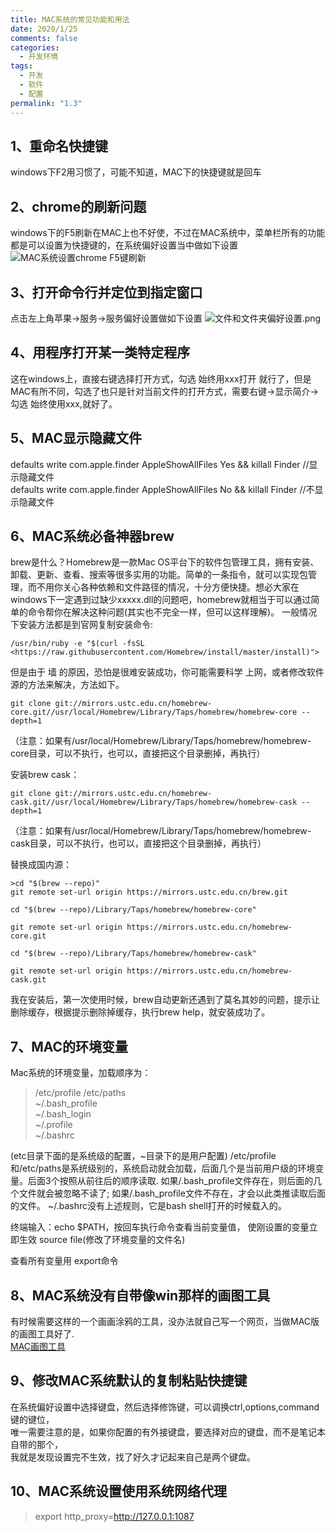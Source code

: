 ```yaml
---
title: MAC系统的常见功能和用法
date: 2020/1/25
comments: false
categories:
  - 开发环境
tags:
  - 开发
  - 软件
  - 配置
permalink: "1.3"
---
```



## 1、重命名快捷键  

windows下F2用习惯了，可能不知道，MAC下的快捷键就是回车

## 2、chrome的刷新问题

windows下的F5刷新在MAC上也不好使，不过在MAC系统中，菜单栏所有的功能
都是可以设置为快捷键的，在系统偏好设置当中做如下设置
![MAC系统设置chrome F5键刷新](https://i.loli.net/2020/02/26/owQlX1K53WAaSqJ.png)

## 3、打开命令行并定位到指定窗口

点击左上角苹果->服务->服务偏好设置做如下设置
![文件和文件夹偏好设置.png](https://i.loli.net/2020/02/26/FeCmMJ6Q8Pgqb1d.png)

## 4、用程序打开某一类特定程序

这在windows上，直接右键选择打开方式，勾选 始终用xxx打开 就行了，但是MAC有所不同，勾选了也只是针对当前文件的打开方式，需要右键->显示简介->勾选 始终使用xxx,就好了。

## 5、MAC显示隐藏文件

defaults write com.apple.finder AppleShowAllFiles Yes && killall Finder //显示隐藏文件  
defaults write com.apple.finder AppleShowAllFiles No && killall Finder //不显示隐藏文件

## 6、MAC系统必备神器brew

brew是什么？Homebrew是一款Mac OS平台下的软件包管理工具，拥有安装、卸载、更新、查看、搜索等很多实用的功能。简单的一条指令，就可以实现包管理，而不用你关心各种依赖和文件路径的情况，十分方便快捷。想必大家在windows下一定遇到过缺少xxxxx.dll的问题吧，homebrew就相当于可以通过简单的命令帮你在解决这种问题(其实也不完全一样，但可以这样理解)。
一般情况下安装方法都是到官网复制安装命令:  

```shell
/usr/bin/ruby -e "$(curl -fsSL <https://raw.githubusercontent.com/Homebrew/install/master/install)">  
```

但是由于 墙 的原因，恐怕是很难安装成功，你可能需要科学 上网，或者修改软件源的方法来解决，方法如下。  

```shell
git clone git://mirrors.ustc.edu.cn/homebrew-core.git//usr/local/Homebrew/Library/Taps/homebrew/homebrew-core --depth=1
```

（注意：如果有/usr/local/Homebrew/Library/Taps/homebrew/homebrew-core目录，可以不执行，也可以，直接把这个目录删掉，再执行）

安装brew cask：  

```shell
git clone git://mirrors.ustc.edu.cn/homebrew-cask.git//usr/local/Homebrew/Library/Taps/homebrew/homebrew-cask --depth=1  
```

（注意：如果有/usr/local/Homebrew/Library/Taps/homebrew/homebrew-cask目录，可以不执行，也可以，直接把这个目录删掉，再执行）
>
替换成国内源：

```shell
>cd "$(brew --repo)"
git remote set-url origin https://mirrors.ustc.edu.cn/brew.git

cd "$(brew --repo)/Library/Taps/homebrew/homebrew-core"

git remote set-url origin https://mirrors.ustc.edu.cn/homebrew-core.git

cd "$(brew --repo)/Library/Taps/homebrew/homebrew-cask"

git remote set-url origin https://mirrors.ustc.edu.cn/homebrew-cask.git
```

我在安装后，第一次使用时候，brew自动更新还遇到了莫名其妙的问题，提示让删除缓存，根据提示删除掉缓存，执行brew  help，就安装成功了。  

## 7、MAC的环境变量

Mac系统的环境变量，加载顺序为：

>/etc/profile
/etc/paths  
~/.bash_profile  
~/.bash_login  
~/.profile  
~/.bashrc

(etc目录下面的是系统级的配置，~目录下的是用户配置)
/etc/profile和/etc/paths是系统级别的，系统启动就会加载，后面几个是当前用户级的环境变量。后面3个按照从前往后的顺序读取.
如果/.bash_profile文件存在，则后面的几个文件就会被忽略不读了;
如果/.bash_profile文件不存在，才会以此类推读取后面的文件。
~/.bashrc没有上述规则，它是bash shell打开的时候载入的。

终端输入：echo $PATH，按回车执行命令查看当前变量值，
使刚设置的变量立即生效 source file(修改了环境变量的文件名)

查看所有变量用 export命令

## 8、MAC系统没有自带像win那样的画图工具

有时候需要这样的一个画画涂鸦的工具，没办法就自己写一个网页，当做MAC版的画图工具好了.  
[MAC画图工具](https://libinghope.github.io/libinghope/tools/dudle.html)

## 9、修改MAC系统默认的复制粘贴快捷键

在系统偏好设置中选择键盘，然后选择修饰键，可以调换ctrl,options,command键的键位，  
唯一需要注意的是，如果你配置的有外接键盘，要选择对应的键盘，而不是笔记本自带的那个，  
我就是发现设置完不生效，找了好久才记起来自己是两个键盘。

## 10、MAC系统设置使用系统网络代理

>export http_proxy=http://127.0.0.1:1087
